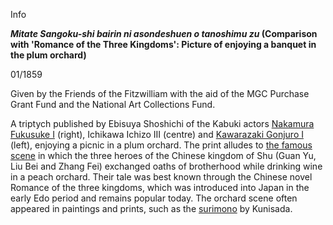 Info

**_Mitate Sangoku-shi bairin ni asondeshuen o tanoshimu zu_ (Comparison with 'Romance of the Three Kingdoms': Picture of enjoying a banquet in the plum orchard)**

01/1859

Given by the Friends of the Fitzwilliam with the aid of the MGC Purchase Grant Fund and the National Art Collections Fund.

A triptych published by Ebisuya Shoshichi of the Kabuki actors [Nakamura Fukusuke I](/exhibition/group-21) (right), Ichikawa Ichizo III (centre) and [Kawarazaki Gonjuro I](/exhibition/group-18) (left), enjoying a picnic in a plum orchard. The print alludes to [the famous scene](Group15.htm) in which the three heroes of the Chinese kingdom of Shu (Guan Yu, Liu Bei and Zhang Fei) exchanged oaths of brotherhood while drinking wine in a peach orchard. Their tale was best known through the Chinese novel Romance of the three kingdoms, which was introduced into Japan in the early Edo period and remains popular today. The orchard scene often appeared in paintings and prints, such as the [surimono](KUN/kunp504.htm) by Kunisada.
